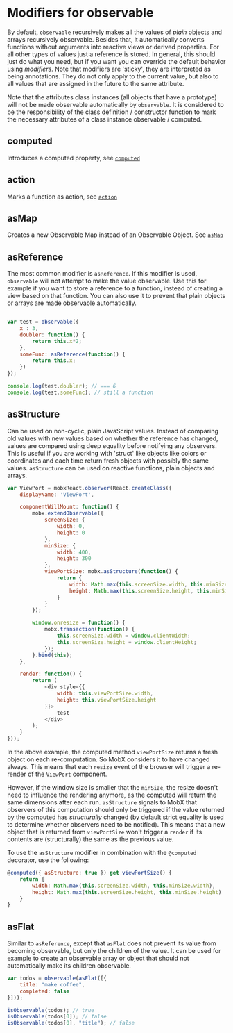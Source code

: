 # Modifiers for observable

By default, `observable` recursively makes all the values of _plain_ objects and arrays recursively observable.
Besides that, it automatically converts functions without arguments into reactive views or derived properties.
For all other types of values just a reference is stored.
In general, this should just do what you need, but if you want you can override the default behavior using _modifiers_.
Note that modifiers are 'sticky', they are interpreted as being annotations.
They do not only apply to the current value, but also to all values that are assigned in the future to the same attribute.

Note that the attributes class instances (all objects that have a prototype) will not be made observable automatically by `observable`.
It is considered to be the responsibility of the class definition / constructor function to mark the necessary attributes of a class instance observable / computed.

## computed

Introduces a computed property, see [`computed`](http://mobxjs.github.io/mobx/refguide/computed-decorator.html)

## action

Marks a function as action, see [`action`](http://mobxjs.github.io/mobx/refguide/action.html)

## asMap

Creates a new Observable Map instead of an Observable Object. See [`asMap`](map.md)

## asReference

The most common modifier is `asReference`.
If this modifier is used, `observable` will not attempt to make the value observable.
Use this for example if you want to store a reference to a function, instead of creating a view based on that function.
You can also use it to prevent that plain objects or arrays are made observable automatically.

```javascript

var test = observable({
	x : 3,
	doubler: function() {
		return this.x*2;
	},
	someFunc: asReference(function() {
		return this.x;
	})
});

console.log(test.doubler); // === 6
console.log(test.someFunc); // still a function
```

## asStructure

Can be used on non-cyclic, plain JavaScript values.
Instead of comparing old values with new values based on whether the reference has changed, values are compared using deep equality before notifying any observers.
This is useful if you are working with 'struct' like objects like colors or coordinates and each time return fresh objects with possibly the same values.
`asStructure` can be used on reactive functions, plain objects and arrays.

```javascript
var ViewPort = mobxReact.observer(React.createClass({
    displayName: 'ViewPort',

    componentWillMount: function() {
        mobx.extendObservable({
            screenSize: {
                width: 0,
                height: 0
            },
            minSize: {
                width: 400,
                height: 300
            },
            viewPortSize: mobx.asStructure(function() {
                return {
                    width: Math.max(this.screenSize.width, this.minSize.width),
                    height: Math.max(this.screenSize.height, this.minSize.height)
                }
            }
        });

        window.onresize = function() {
            mobx.transaction(function() {
                this.screenSize.width = window.clientWidth;
                this.screenSize.height = window.clientHeight;
            });
        }.bind(this);
    },

    render: function() {
        return (
            <div style={{
                width: this.viewPortSize.width,
                height: this.viewPortSize.height
            }}>
                test
            </div>
        );
    }
}));
```

In the above example, the computed method `viewPortSize` returns a fresh object on each re-computation.
So MobX considers it to have changed always. This means that each `resize` event of the browser will trigger a re-render of the
`ViewPort` component.

However, if the window size is smaller that the `minSize`, the resize doesn't need to influence the rendering anymore, as the computed
will return the same dimensions after each run. `asStructure` signals to MobX that observers of this computation should only be triggered
if the value returned by the computed has _structurally_ changed (by default strict equality is used to determine whether observers need to be notified).
This means that a new object that is returned from `viewPortSize` won't trigger a `render` if its contents are (structurally) the same as the previous value.

To use the `asStructure` modifier in combination with the `@computed` decorator, use the following:

```javascript
@computed({ asStructure: true }) get viewPortSize() {
    return {
        width: Math.max(this.screenSize.width, this.minSize.width),
        height: Math.max(this.screenSize.height, this.minSize.height)
    }
}
```

## asFlat

Similar to `asReference`, except that `asFlat` does not prevent its value from becoming observable, but only the children of the value.
It can be used for example to create an observable array or object that should not automatically make its children observable.

```javascript
var todos = observable(asFlat([{
	title: "make coffee",
	completed: false
}]));

isObservable(todos); // true
isObservable(todos[0]); // false
isObservable(todos[0], "title"); // false
```
